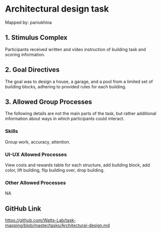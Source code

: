# Architectural design task

Mapped by: paniukhina 

## 1. Stimulus Complex 
Participants received written and video instruction of building task and scoring information.

## 2. Goal Directives 
The goal was to design a house, a garage, and a pool from a limited set of building blocks, adhering to provided rules for each building.


## 3. Allowed Group Processes 
The following details are not the main parts of the task, but rather additional information about ways in which participants could interact.

### Skills 
Group work, accuracy, attention.

### UI-UX Allowed Processes
View costs and rewards table for each structure, add building block, add color, lift building, flip building over, drop building.

### Other Allowed Processes
NA

## GitHub Link 
https://github.com/Watts-Lab/task-mapping/blob/master/tasks/Architectural-design.md